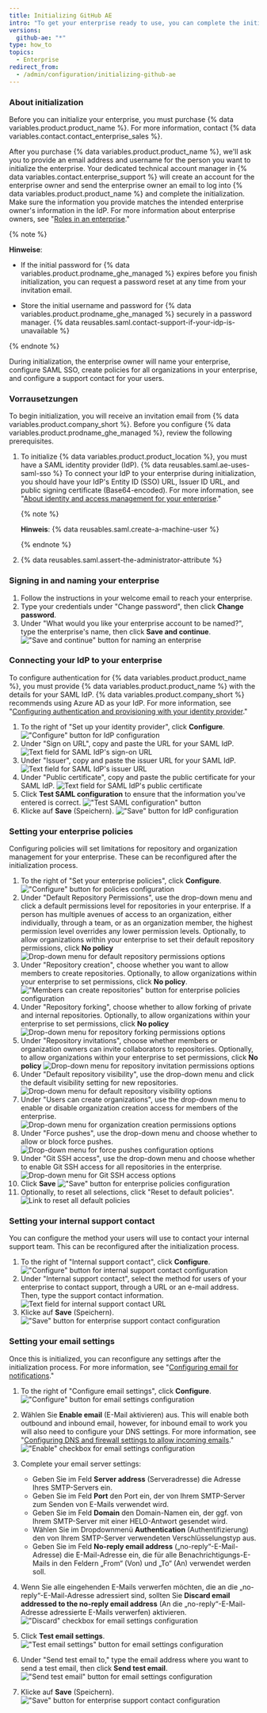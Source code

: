```yaml
---
title: Initializing GitHub AE
intro: "To get your enterprise ready to use, you can complete the initial configuration of {% data variables.product.product_name %}."
versions:
  github-ae: "*"
type: how_to
topics:
  - Enterprise
redirect_from:
  - /admin/configuration/initializing-github-ae
---
```


### About initialization

Before you can initialize your enterprise, you must purchase {% data variables.product.product_name %}. For more information, contact {% data variables.contact.contact_enterprise_sales %}.

After you purchase {% data variables.product.product_name %}, we'll ask you to provide an email address and username for the person you want to initialize the enterprise. Your dedicated technical account manager in {% data variables.contact.enterprise_support %} will create an account for the enterprise owner and send the enterprise owner an email to log into {% data variables.product.product_name %} and complete the initialization. Make sure the information you provide matches the intended enterprise owner's information in the IdP. For more information about enterprise owners, see "[Roles in an enterprise](/github/setting-up-and-managing-your-enterprise/roles-in-an-enterprise#enterprise-owner)."

{% note %}

**Hinweise**:

- If the initial password for {% data variables.product.prodname_ghe_managed %} expires before you finish initialization, you can request a password reset at any time from your invitation email.

- Store the initial username and password for {% data variables.product.prodname_ghe_managed %} securely in a password manager. {% data reusables.saml.contact-support-if-your-idp-is-unavailable %}

{% endnote %}

During initialization, the enterprise owner will name your enterprise, configure SAML SSO, create policies for all organizations in your enterprise, and configure a support contact for your users.

### Vorrausetzungen

To begin initialization, you will receive an invitation email from {% data variables.product.company_short %}. Before you configure {% data variables.product.prodname_ghe_managed %}, review the following prerequisites.

1. To initialize {% data variables.product.product_location %}, you must have a SAML identity provider (IdP). {% data reusables.saml.ae-uses-saml-sso %} To connect your IdP to your enterprise during initialization, you should have your IdP's Entity ID (SSO) URL, Issuer ID URL, and public signing certificate (Base64-encoded). For more information, see "[About identity and access management for your enterprise](/admin/authentication/about-identity-and-access-management-for-your-enterprise)."

   {% note %}

   **Hinweis**: {% data reusables.saml.create-a-machine-user %}

   {% endnote %}

2. {% data reusables.saml.assert-the-administrator-attribute %}

### Signing in and naming your enterprise

1. Follow the instructions in your welcome email to reach your enterprise.
2. Type your credentials under "Change password", then click **Change password**.
3. Under "What would you like your enterprise account to be named?", type the enterprise's name, then click **Save and continue**. !["Save and continue" button for naming an enterprise](/assets/images/enterprise/configuration/ae-enterprise-configuration.png)

### Connecting your IdP to your enterprise

To configure authentication for {% data variables.product.product_name %}, you must provide {% data variables.product.product_name %} with the details for your SAML IdP. {% data variables.product.company_short %} recommends using Azure AD as your IdP. For more information, see "[Configuring authentication and provisioning with your identity provider](/admin/authentication/configuring-authentication-and-provisioning-with-your-identity-provider)."

1. To the right of "Set up your identity provider", click **Configure**. !["Configure" button for IdP configuration](/assets/images/enterprise/configuration/ae-idp-configure.png)
1. Under "Sign on URL", copy and paste the URL for your SAML IdP. ![Text field for SAML IdP's sign-on URL](/assets/images/enterprise/configuration/ae-idp-sign-on-url.png)
1. Under "Issuer", copy and paste the issuer URL for your SAML IdP. ![Text field for SAML IdP's issuer URL](/assets/images/enterprise/configuration/ae-idp-issuer-url.png)
1. Under "Public certificate", copy and paste the public certificate for your SAML IdP. ![Text field for SAML IdP's public certificate](/assets/images/enterprise/configuration/ae-idp-public-certificate.png)
1. Click **Test SAML configuration** to ensure that the information you've entered is correct. !["Test SAML configuration" button](/assets/images/enterprise/configuration/ae-test-saml-configuration.png)
1. Klicke auf **Save** (Speichern). !["Save" button for IdP configuration](/assets/images/enterprise/configuration/ae-save.png)

### Setting your enterprise policies

Configuring policies will set limitations for repository and organization management for your enterprise. These can be reconfigured after the initialization process.

1. To the right of "Set your enterprise policies", click **Configure**. !["Configure" button for policies configuration](/assets/images/enterprise/configuration/ae-policies-configure.png)
2. Under "Default Repository Permissions", use the drop-down menu and click a default permissions level for repositories in your enterprise. If a person has multiple avenues of access to an organization, either individually, through a team, or as an organization member, the highest permission level overrides any lower permission levels. Optionally, to allow organizations within your enterprise to set their default repository permissions, click **No policy** ![Drop-down menu for default repository permissions options](/assets/images/enterprise/configuration/ae-repository-permissions-menu.png)
3. Under "Repository creation", choose whether you want to allow members to create repositories. Optionally, to allow organizations within your enterprise to set permissions, click **No policy**. !["Members can create repositories" button for enterprise policies configuration](/assets/images/enterprise/configuration/ae-repository-creation-permissions.png)
4. Under "Repository forking", choose whether to allow forking of private and internal repositories. Optionally, to allow organizations within your enterprise to set permissions, click **No policy** ![Drop-down menu for repository forking permissions options](/assets/images/enterprise/configuration/ae-repository-forking-menu.png)
5. Under "Repository invitations", choose whether members or organization owners can invite collaborators to repositories. Optionally, to allow organizations within your enterprise to set permissions, click **No policy** ![Drop-down menu for repository invitation permissions options](/assets/images/enterprise/configuration/ae-repository-invitations-menu.png)
6. Under "Default repository visibility", use the drop-down menu and click the default visibility setting for new repositories. ![Drop-down menu for default repository visibility options](/assets/images/enterprise/configuration/ae-repository-visibility-menu.png)
7. Under "Users can create organizations", use the drop-down menu to enable or disable organization creation access for members of the enterprise. ![Drop-down menu for organization creation permissions options](/assets/images/enterprise/configuration/ae-organization-creation-permissions-menu.png)
8. Under "Force pushes", use the drop-down menu and choose whether to allow or block force pushes. ![Drop-down menu for force pushes configuration options](/assets/images/enterprise/configuration/ae-force-pushes-configuration-menu.png)
9. Under "Git SSH access", use the drop-down menu and choose whether to enable Git SSH access for all repositories in the enterprise. ![Drop-down menu for Git SSH access options](/assets/images/enterprise/configuration/ae-git-ssh-access-menu.png)
10. Click **Save** !["Save" button for enterprise policies configuration](/assets/images/enterprise/configuration/ae-save.png)
11. Optionally, to reset all selections, click "Reset to default policies". ![Link to reset all default policies](/assets/images/enterprise/configuration/ae-reset-default-options.png)

### Setting your internal support contact

You can configure the method your users will use to contact your internal support team. This can be reconfigured after the initialization process.

1. To the right of "Internal support contact", click **Configure**. !["Configure" button for internal support contact configuration](/assets/images/enterprise/configuration/ae-support-configure.png)
2. Under "Internal support contact", select the method for users of your enterprise to contact support, through a URL or an e-mail address. Then, type the support contact information. ![Text field for internal support contact URL](/assets/images/enterprise/configuration/ae-support-link-url.png)
3. Klicke auf **Save** (Speichern). !["Save" button for enterprise support contact configuration](/assets/images/enterprise/configuration/ae-save.png)

### Setting your email settings

Once this is initialized, you can reconfigure any settings after the initialization process. For more information, see "[Configuring email for notifications](/admin/configuration/configuring-email-for-notifications)."

1. To the right of "Configure email settings", click **Configure**. !["Configure" button for email settings configuration](/assets/images/enterprise/configuration/ae-email-configure.png)
2. Wählen Sie **Enable email** (E-Mail aktivieren) aus. This will enable both outbound and inbound email, however, for inbound email to work you will also need to configure your DNS settings. For more information, see "[Configuring DNS and firewall settings to allow incoming emails](/admin/configuration/configuring-email-for-notifications#configuring-dns-and-firewall-settings-to-allow-incoming-emails)." !["Enable" checkbox for email settings configuration](/assets/images/enterprise/configuration/ae-enable-email-configure.png)
3. Complete your email server settings:

   - Geben Sie im Feld **Server address** (Serveradresse) die Adresse Ihres SMTP-Servers ein.
   - Geben Sie im Feld **Port** den Port ein, der von Ihrem SMTP-Server zum Senden von E-Mails verwendet wird.
   - Geben Sie im Feld **Domain** den Domain-Namen ein, der ggf. von Ihrem SMTP-Server mit einer HELO-Antwort gesendet wird.
   - Wählen Sie im Dropdownmenü **Authentication** (Authentifizierung) den von Ihrem SMTP-Server verwendeten Verschlüsselungstyp aus.
   - Geben Sie im Feld **No-reply email address** („no-reply“-E-Mail-Adresse) die E-Mail-Adresse ein, die für alle Benachrichtigungs-E-Mails in den Feldern „From“ (Von) und „To“ (An) verwendet werden soll.

4. Wenn Sie alle eingehenden E-Mails verwerfen möchten, die an die „no-reply“-E-Mail-Adresse adressiert sind, sollten Sie **Discard email addressed to the no-reply email address** (An die „no-reply“-E-Mail-Adresse adressierte E-Mails verwerfen) aktivieren. !["Discard" checkbox for email settings configuration](/assets/images/enterprise/configuration/ae-discard-email.png)
5. Click **Test email settings**. !["Test email settings" button for email settings configuration](/assets/images/enterprise/configuration/ae-test-email.png)
6. Under "Send test email to," type the email address where you want to send a test email, then click **Send test email**. !["Send test email" button for email settings configuration](/assets/images/enterprise/configuration/ae-send-test-email.png)
7. Klicke auf **Save** (Speichern). !["Save" button for enterprise support contact configuration](/assets/images/enterprise/configuration/ae-save.png)
